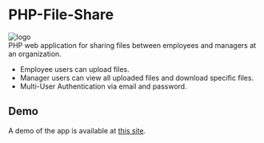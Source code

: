 # PHP-File-Share
![logo](https://github.com/francisohara24/PHP-File-Share/blob/master/content/logo-small.jpeg?raw=true)  
PHP web application for sharing files between employees and managers at an organization.
 - Employee users can upload files.
 - Manager users can view all uploaded files and download specific files.
 - Multi-User Authentication via email and password.

## Demo
A demo of the app is available at [this site](http://35.185.35.168/).